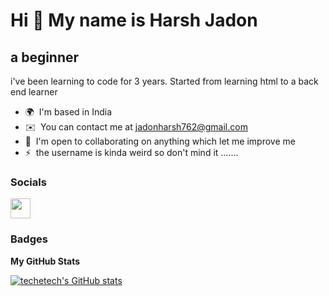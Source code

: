 Hi 👋 My name is Harsh Jadon
============================

a beginner
----------

i've been learning to code for 3 years. Started from learning html to a back end learner

* 🌍  I'm based in India
* ✉️  You can contact me at [jadonharsh762@gmail.com](mailto:jadonharsh762@gmail.com)
* 🤝  I'm open to collaborating on anything which let me improve me
* ⚡  the username is kinda weird so don't mind it .......


### Socials

<p align="left"> <a href="https://www.github.com/techetech" target="_blank" rel="noreferrer"><img src="https://raw.githubusercontent.com/danielcranney/readme-generator/main/public/icons/socials/github.svg" width="32" height="32" /></a></p>

### Badges

<b>My GitHub Stats</b>

<a href="http://www.github.com/techetech"><img src="https://github-readme-stats.vercel.app/api?username=techetech&show_icons=true&hide=commits,&count_private=true&title_color=22c55e&text_color=ffffff&icon_color=0891b2&bg_color=1c1917&hide_border=true&show_icons=true" alt="techetech's GitHub stats" /></a>
